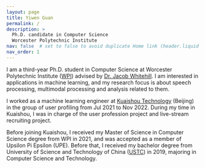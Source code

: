 ```yaml
---
layout: page
title: Yiwen Guan
permalink: /
description: >
  Ph.D. candidate in Computer Science
  Worcester Polytechnic Institute
nav: false  # set to false to avoid duplicate Home link (header.liquid already injects the root page link)
nav_order: 1
---
```


I am a third-year Ph.D. student in Computer Science at Worcester Polytechnic Institute ([WPI](https://www.wpi.edu/)) advised by [Dr. Jacob Whitehill](https://users.wpi.edu/~jrwhitehill/). I am interested in applications in machine learning, and my research focus is about speech processing, multimodal processing and analysis related to them.

I worked as a machine learning engineer at [Kuaishou Technology](https://ir.kuaishou.com/) (Beijing) in the group of user profiling from Jul 2021 to Nov 2022. During my time in Kuaishou, I was in charge of the user profession project and live-stream recruiting project.

Before joining Kuaishou, I received my Master of Science in Computer Science degree from WPI in 2021, and was accepted as a member of Upsilon Pi Epsilon (UPE). Before that, I received my bachelor degree from University of Science and Technology of China ([USTC](http://en.ustc.edu.cn/)) in 2019, majoring in Computer Science and Technology.

